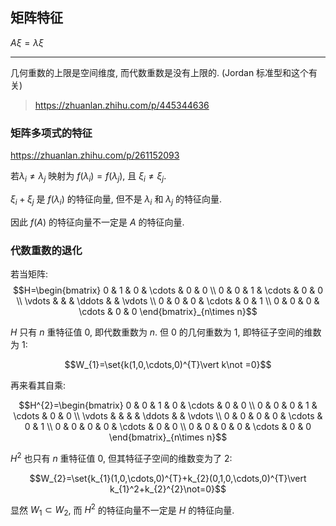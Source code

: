 ## 矩阵特征

$A\xi=\lambda\xi$

***

几何重数的上限是空间维度, 而代数重数是没有上限的. (Jordan 标准型和这个有关)

> https://zhuanlan.zhihu.com/p/445344636

### 矩阵多项式的特征

https://zhuanlan.zhihu.com/p/261152093

若$\lambda_{i}\not=\lambda_{j}$ 映射为 $f(\lambda_{i})=f(\lambda_{j})$, 且 $\xi_{i}\not=\xi_{j}$.

$\xi_{i}+\xi_{j}$ 是 $f(\lambda_{i})$ 的特征向量, 但不是 $\lambda_i$ 和 $\lambda_{j}$ 的特征向量.

因此 $f(A)$ 的特征向量不一定是 $A$ 的特征向量.

### 代数重数的退化

若当矩阵: $$H=\begin{bmatrix}
0 & 1 & 0 & \cdots  & 0 & 0 \\
0 & 0 & 1 & \cdots  & 0 & 0  \\
\vdots  &  &  & \ddots  &   & \vdots \\
0 & 0 & 0 & \cdots  & 0 & 1 \\
0 & 0 & 0 & \cdots  & 0 & 0
\end{bmatrix}_{n\times n}$$

$H$ 只有 $n$ 重特征值 0, 即代数重数为 $n$. 但 0 的几何重数为 1, 即特征子空间的维数为 1:

$$W_{1}=\set{k(1,0,\cdots,0)^{T}\vert k\not =0}$$

再来看其自乘:

$$H^{2}=\begin{bmatrix}
0 & 0 & 1 & 0 & \cdots  & 0 & 0 \\
0 & 0 & 0 &  1 & \cdots  & 0 & 0  \\
\vdots  &  &  &  & \ddots  &   & \vdots \\
0 & 0 & 0 & 0 & \cdots  & 0 & 1 \\
0 & 0 & 0 & 0 & \cdots  & 0 & 0 \\
0 & 0 & 0 & 0 & \cdots  & 0 & 0
\end{bmatrix}_{n\times n}$$

$H^{2}$ 也只有 $n$ 重特征值 0, 但其特征子空间的维数变为了 2:

$$W_{2}=\set{k_{1}(1,0,\cdots,0)^{T}+k_{2}(0,1,0,\cdots,0)^{T}\vert k_{1}^2+k_{2}^{2}\not=0}$$

显然 $W_{1}\subset W_{2}$, 而 $H^{2}$ 的特征向量不一定是 $H$ 的特征向量.

